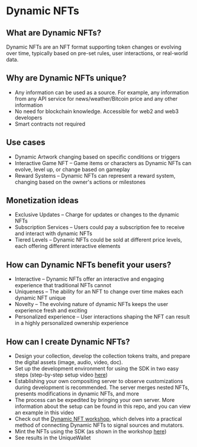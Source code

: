 # Dynamic NFTs

## What are Dynamic NFTs?
Dynamic NFTs are an NFT format supporting token changes or evolving over time, typically based on pre-set rules, user interactions, or real-world data.

## Why are Dynamic NFTs unique?
- Any information can be used as a source. For example, any information from any API service for news/weather/Bitcoin price and any other information
- No need for blockchain knowledge. Accessible for web2 and web3 developers
- Smart contracts not required

## Use cases
- Dynamic Artwork changing based on specific conditions or triggers
- Interactive Game NFT – Game items or characters as Dynamic NFTs can evolve, level up, or change based on gameplay
- Reward Systems – Dynamic NFTs can represent a reward system, changing based on the owner's actions or milestones

## Monetization ideas
- Exclusive Updates – Charge for updates or changes to the dynamic NFTs
- Subscription Services – Users could pay a subscription fee to receive and interact with dynamic NFTs
- Tiered Levels – Dynamic NFTs could be sold at different price levels, each offering different interactive elements

## How can Dynamic NFTs benefit your users?
- Interactive – Dynamic NFTs offer an interactive and engaging experience that traditional NFTs cannot
- Uniqueness – The ability for an NFT to change over time makes each dynamic NFT unique
- Novelty – The evolving nature of dynamic NFTs keeps the user experience fresh and exciting
- Personalized experience – User interactions shaping the NFT can result in a highly personalized ownership experience

## How can I create Dynamic NFTs?

- Design your collection, develop the collection tokens traits, and prepare the digital assets (image, audio, video, doc).
- Set up the development environment for using the SDK in two easy steps (step-by-step setup video [here](https://youtu.be/StfRap-dvks))
- Establishing your own compositing server to observe customizations during development is recommended. The server merges nested NFTs, presents modifications in dynamic NFTs, and more
- The process can be expedited by bringing your own server. More information about the setup can be found in this repo, and you can view an example in this video
- Check out the [Dynamic NFT workshop](https://youtu.be/YHGS4Z7Yxm8), which delves into a practical method of connecting Dynamic NFTs to signal sources and mutators.
- Mint the NFTs using the SDK (as shown in the workshop [here](https://youtu.be/StfRap-dvks))
- See results in the UniqueWallet
